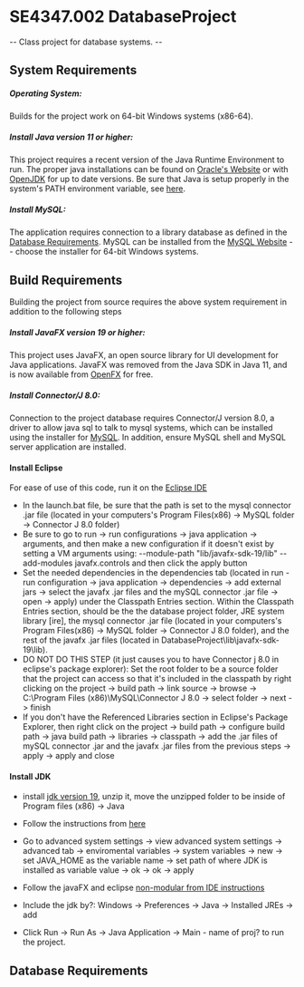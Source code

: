 # SE4347.002 DatabaseProject
-- Class project for database systems. --
	
## System Requirements
##### Operating System:
Builds for the project work on 64-bit Windows systems (x86-64).

##### Install Java version 11 or higher:
This project requires a recent version of the Java Runtime Environment to run. The proper java installations can be found on [Oracle's Website](https://www.oracle.com/java/technologies/downloads) or with [OpenJDK](https://openjdk.org/) for up to date versions. Be sure that Java is setup properly in the system's PATH environment variable, see [here](https://www.java.com/en/download/help/path.html).

##### Install MySQL:
The application requires connection to a library database as defined in the [Database Requirements](#Database-Requirements). MySQL can be installed from the [MySQL Website](https://dev.mysql.com/downloads/installer/) -- choose the installer for 64-bit Windows systems.

## Build Requirements
Building the project from source requires the above system requirement in addition to the following steps

##### Install JavaFX version 19 or higher:
This project uses JavaFX, an open source library for UI development for Java applications. JavaFX was removed from the Java SDK in Java 11, and is now available from [OpenFX](https://gluonhq.com/products/javafx/) for free.

##### Install Connector/J 8.0:
Connection to the project database requires Connector/J version 8.0, a driver to allow java sql to talk to mysql systems, which can be installed using the installer for [MySQL](#Install-MySQL). In addition, ensure MySQL shell and MySQL server application are installed.

#### Install Eclipse
For ease of use of this code, run it on the [Eclipse IDE](https://www.eclipse.org/downloads/) 
- In the launch.bat file, be sure that the path is set to the mysql connector .jar file (located in your computers's Program Files(x86) -> MySQL folder -> Connector J 8.0 folder)
- Be sure to go to run -> run configurations -> java application -> arguments, and then make a new configuration if it doesn't exist by setting a VM arguments using: --module-path "lib/javafx-sdk-19/lib" --add-modules javafx.controls and then click the apply button
- Set the needed dependencies in the dependencies tab (located in run - run configuration -> java application -> dependencies -> add external jars -> select the javafx .jar files and the mySQL connector .jar file -> open -> apply) under the Classpath Entries section. Within the Classpath Entries section, should be the the database project folder, JRE system library [ire], the mysql connector .jar file (located in your computers's Program Files(x86) -> MySQL folder -> Connector J 8.0 folder), and the rest of the javafx .jar files (located in DatabaseProject\lib\javafx-sdk-19\lib). 
- DO NOT DO THIS STEP (it just causes you to have Connector j  8.0 in eclipse's package explorer): Set the root folder to be a source folder that the project can access so that it's included in the classpath by right clicking on the project -> build path -> link source -> browse -> C:\Program Files (x86)\MySQL\Connector J 8.0 -> select folder -> next -> finish
- If you don't have the Referenced Libraries section in Eclipse's Package Explorer, then right click on the project -> build path -> configure build path -> java build path -> libraries -> classpath -> add the .jar files of mySQL connector .jar and the javafx .jar files from the previous steps -> apply -> apply and close

#### Install JDK
- install [jdk version 19](https://jdk.java.net/19/), unzip it, move the unzipped folder to be inside of Program files (x86) -> Java
- Follow the instructions from [here](https://openjfx.io/openjfx-docs/) 
- Go to advanced system settings -> view advanced system settings -> advanced tab -> enviromental variables -> system variables -> new -> set JAVA_HOME as the variable name -> set path of where JDK is installed as variable value -> ok -> ok -> apply
- Follow the javaFX and eclipse [non-modular from IDE instructions](https://openjfx.io/openjfx-docs/#IDE-Eclipse)


- Include the jdk by?: Windows -> Preferences -> Java -> Installed JREs -> add
- Click Run -> Run As -> Java Application -> Main - name of proj? to run the project.



## Database Requirements
